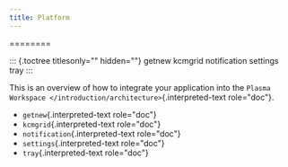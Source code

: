 ```yaml
---
title: Platform
---
```

========

::: {.toctree titlesonly="" hidden=""}
getnew kcmgrid notification settings tray
:::

This is an overview of how to integrate your application into the
`Plasma Workspace </introduction/architecture>`{.interpreted-text
role="doc"}.

-   `getnew`{.interpreted-text role="doc"}
-   `kcmgrid`{.interpreted-text role="doc"}
-   `notification`{.interpreted-text role="doc"}
-   `settings`{.interpreted-text role="doc"}
-   `tray`{.interpreted-text role="doc"}
